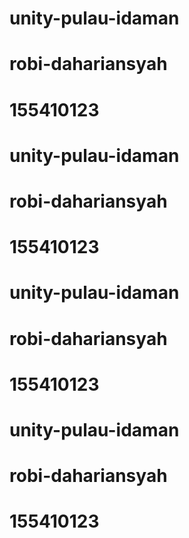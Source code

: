 # unity-pulau-idaman
# robi-dahariansyah
# 155410123
# unity-pulau-idaman
# robi-dahariansyah
# 155410123
# unity-pulau-idaman
# robi-dahariansyah
# 155410123
# unity-pulau-idaman
# robi-dahariansyah
# 155410123
